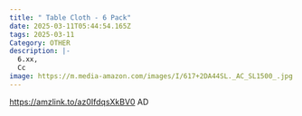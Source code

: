```yaml
---
title: " Table Cloth - 6 Pack"
date: 2025-03-11T05:44:54.165Z
tags: 2025-03-11
Category: OTHER
description: |-
  6.xx,
  Cc
image: https://m.media-amazon.com/images/I/617+2DA44SL._AC_SL1500_.jpg
---
```

https://amzlink.to/az0IfdqsXkBV0   AD